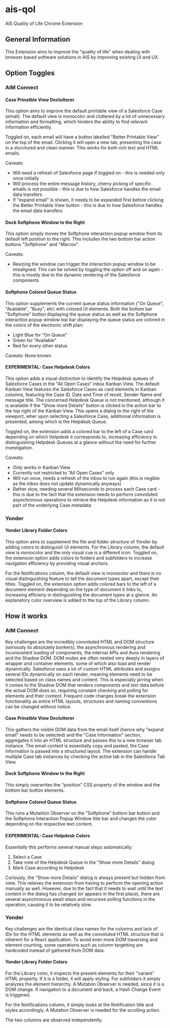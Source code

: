 # ais-qol
AIS Quality of Life Chrome Extension

## General Information

This Extension aims to improve the "quality of life" when dealing with browser based software solutions in AIS by improving existing UI and UX.

## Option Toggles

### AIM Connect

#### Case Prinatble View Declutterer
This option aims to improve the default printable view of a Salesforce Case (email). The default view is monocolor and cluttered by a lot of unnecessary information and formatting, which hinders the ability to find relevant information efficiently.

Toggled on, each email will have a button labelled "Better Printable View" on the top of the email. Clicking it will open a new tab, presenting the case in a sturctured and clean manner. This works for both rich text and HTML emails.

Caveats:
- Will need a refresh of Salesforce page if toggled on - this is needed only once initially
- Will process the entire message history, cherry picking of specific emails is not possible - this is due to how Salesforce handles the email data transfers
- If "expand email" is shown, it needs to be expanded first before clicking the Better Printable View button - this is due to how Salesforce handles the email data transfers

#### Dock Softphone Window to the Right
This option simply moves the Softphone interaction popup window from its default left position to the right. This includes the two bottom bar action buttons "Softphone" and "Macros".

Caveats:
- Resizing the window can trigger the interaction popup window to be misaligned. This can be solved by toggling the option off and on again - this is mostly due to the dynamic rendering of the Salesforce components

#### Softphone Colored Queue Status
This option supplements the current queue status information ("On Queue", "Available", "Busy", etc) with colored UI elements. Both the bottom bar "Softphone" button displaying the queue status as well as the Softphone interaction popup window top bar displaying the queue status are colored in the colors of the electronic shift plan:
- Light Blue for "On Queue"
- Green for "Available"
- Red for every other status

Caveats:
None known

#### EXPERIMENTAL: Case Helpdesk Colors
This option adds a visual distinction to identify the Helpdesk queues of Salesforce Cases in the "All Open Cases" inbox Kanban View.
The default Kanban View features the Salesforce Cases as card elements in Kanban columns, featuring the Case ID, Date and Time of receit, Sender Name and message title. The concerned Helpdesk Queue is not mentioned, although it is available if the "Show more Details" button is clicked in the action bar to the top right of the Kanban View. This opens a dialog to the right of the viewport, wher upon selecting a Salesforce Case, additional information is presented, among which is the Helpdesk Queue.

Toggled on, the extension adds a colored bar to the left of a Case card depending on which Helpdesk it corresponds to, increasing efficiency in distinguishing Helpdesk Queues at a glance without the need for further investigation.

Caveats:
- Only works in Kanban View
- Currently not restricted to "All Open Cases" only
- Will run once, needs a refresh of the inbox to run again (this is negible as the inbox does not update dynamically anyways)
- Rather slow, needing several Miliseconds to process each Case card - this is due to the fact that the extension needs to perform convoluted asynchronous operations to retrieve the Helpdesk information as it is not part of the underlying Case metadata


### Yonder

#### Yonder Library Folder Colors
This option aims to supplement the file and folder structure of Yonder by adding colors to distinguish UI elements. 
For the Library column, the default view is monocolor and the only visual cue is a different icon. 
Toggled on, the extension option adds colors to folders and subfolders to increase navigation efficiency by providing visual anchors.

For the Notifications column, the default view is monocolor and there is no visual distinguishing feature to tell the document types apart, except their titles. 
Toggled on, the extension option adds colored bars to the left of a document element depending on the type of document it links to, increasing efficieny in distinguishing the document types at a glance. An explanatory color overview is added to the top of the Library column.

## How it works

### AIM Connect

Key challenges are the incredibly convoluted HTML and DOM structure (seriously its absolutely bonkers), the asynchronous rendering and inconsostent loading of components, the internal APIs and Aura rendering and the Shadow DOM.
DOM nodes are often nested very deeply in layers of wrapper and container elements, some of which also load and render dynamically. Salesforce uses a lot of custom HTML attributes and assigns several IDs dynamically on each render, meaning elements need to be selected based on class names and content. This is especially jarring when it comes to the Shadow DOM that renders components and text data before the actual DOM does so, requiring constant checking and polling for elements and their content. 
Frequent code changes break the extension functionality as entire HTML layouts, structures and naming conventions can be changed without notice.

#### Case Prinatble View Declutterer
This gathers the visible DOM data from the email itself (hence why "expand email" needs to be selected) and the "Case Information" section, aggregates it into an HTML structure and passes this to a new browser tab instance. The email content is essentially copy and pasted, the Case Information is passed into a structured layout.
The extension can handle multiple Case tab instances by checking the active tab in the Salesforce Tab View.

#### Dock Softphone Window to the Right
This simply overwrites the "position" CSS property of the window and the bottom bar button elements.

#### Softphone Colored Queue Status
This runs a Mutaition Observer on the "Softphone" bottom bar button and the Softphone Interaction Popup Window title bar and changes the color depending on the respective text content.

#### EXPERIMENTAL: Case Helpdesk Colors
Essentially this performs several manual steps automatically:
1. Select a Case
2. Take note of the Helpdesk Queue in the "Show more Details" dialog
3. Mark Case according to Helpdesk

Curiously, the "Show more Details" dialog is always present but hidden from view. This relieves the extension from having to perform the opening action manually as well. 
However, due to the fact that it needs to wait until the text content in the dialog has changed (or appears in the first place), there are several asynchronous await steps and recursive polling functions in the operation, causing it to be relatively slow.

### Yonder

Key challenges are the identical class names for the columns and lack of IDs for the HTML elements as well as the convoluted HTML structure that is inherent for a React application. To avoid even more DOM traversing and element counting, some operations such as column targetting are hardcoded instead of gathered from DOM data.

#### Yonder Library Folder Colors

For the Library color, it inspects the present elements for their "variant" HTML property. If it is a folder, it will apply styling. For subfolders it simply analyzes the element hierarchy. A Mutation Observer is needed, since it is a DOM change.
If navigation to a document and back, a Hash Change Event is triggered.

For the Notifications column, it simply looks at the Notification title and styles accordingly. A Mutation Observer is needed for the scrolling action.

The two columns are observed independently.


